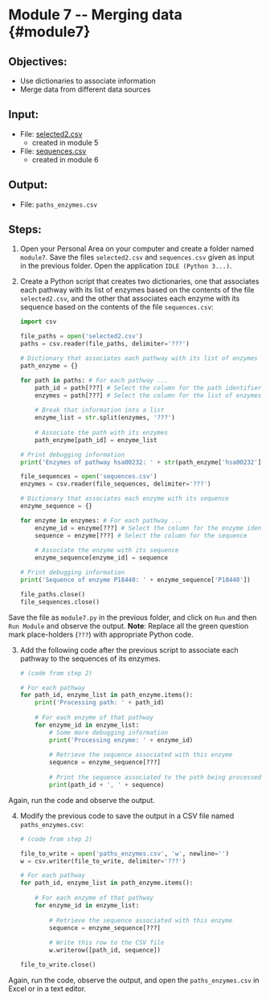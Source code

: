 # Module 7 -- Merging data {#module7}

## Objectives:

- Use dictionaries to associate information
- Merge data from different data sources

## Input:

- File: [selected2.csv](files/selected2.csv)
    - created in module 5
- File: [sequences.csv](files/sequences.csv)
    - created in module 6

## Output:

- File: `paths_enzymes.csv`

## Steps:

1. Open your Personal Area on your computer and create a folder named `module7`.
Save the files `selected2.csv` and `sequences.csv` given as input in the previous folder.
Open the application `IDLE (Python 3...)`.

2. Create a Python script that creates two dictionaries, one that associates each pathway with its list of enzymes based on the contents of the file `selected2.csv`, and the other that associates each enzyme with its sequence based on the contents of the file `sequences.csv`:
    ```python
    import csv
    
    file_paths = open('selected2.csv')
    paths = csv.reader(file_paths, delimiter='???')
    
    # Dictionary that associates each pathway with its list of enzymes
    path_enzyme = {}
    
    for path in paths: # For each pathway ...
        path_id = path[???] # Select the column for the path identifier
        enzymes = path[???] # Select the column for the list of enzymes
        
        # Break that information into a list
        enzyme_list = str.split(enzymes, '???')
        
        # Associate the path with its enzymes
        path_enzyme[path_id] = enzyme_list
    
    # Print debugging information
    print('Enzymes of pathway hsa00232: ' + str(path_enzyme['hsa00232']))
    
    file_sequences = open('sequences.csv')
    enzymes = csv.reader(file_sequences, delimiter='???')
    
    # Dictionary that associates each enzyme with its sequence
    enzyme_sequence = {}
    
    for enzyme in enzymes: # For each pathway ...
        enzyme_id = enzyme[???] # Select the column for the enzyme identifier
        sequence = enzyme[???] # Select the column for the sequence
        
        # Associate the enzyme with its sequence
        enzyme_sequence[enzyme_id] = sequence
    
    # Print debugging information
    print('Sequence of enzyme P18440: ' + enzyme_sequence['P18440'])
    
    file_paths.close()
    file_sequences.close()
    ```
Save the file as `module7.py` in the previous folder, and click on `Run` and then `Run Module` and observe the output.
**Note**: Replace all the green question mark place-holders <span class="nobr">(`???`)</span> with appropriate Python code.
    
3. Add the following code after the previous script to associate each pathway to the sequences of its enzymes.
    ```python
    # (code from step 2)
    
    # For each pathway
    for path_id, enzyme_list in path_enzyme.items():
        print('Processing path: ' + path_id)
        
        # For each enzyme of that pathway
        for enzyme_id in enzyme_list:
            # Some more debugging information
            print('Processing enzyme: ' + enzyme_id)
            
            # Retrieve the sequence associated with this enzyme
            sequence = enzyme_sequence[???]
            
            # Print the sequence associated to the path being processed
            print(path_id + ', ' + sequence)
    ```
Again, run the code and observe the output.

4. Modify the previous code to save the output in a CSV file named `paths_enzymes.csv`:
    ```python
    # (code from step 2)
    
    file_to_write = open('paths_enzymes.csv', 'w', newline='')
    w = csv.writer(file_to_write, delimiter='???')
    
    # For each pathway
    for path_id, enzyme_list in path_enzyme.items():
        
        # For each enzyme of that pathway
        for enzyme_id in enzyme_list:
            
            # Retrieve the sequence associated with this enzyme
            sequence = enzyme_sequence[???]
            
            # Write this row to the CSV file
            w.writerow([path_id, sequence])
    
    file_to_write.close()
    ```
Again, run the code, observe the output, and open the `paths_enzymes.csv` in Excel or in a text editor.

